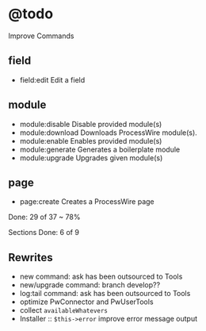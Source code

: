 # @todo

Improve Commands

## field

- field:edit       Edit a field

## module

- module:disable   Disable provided module(s)
- module:download  Downloads ProcessWire module(s).
- module:enable    Enables provided module(s)
- module:generate  Generates a boilerplate module
- module:upgrade   Upgrades given module(s)

## page

- page:create      Creates a ProcessWire page

Done: 29 of 37 ~ 78%

Sections Done: 6 of 9

## Rewrites

* new command: ask has been outsourced to Tools
* new/upgrade command: branch develop??
* log:tail command: ask has been outsourced to Tools
* optimize PwConnector and PwUserTools
* collect `availableWhatevers`
* Installer :: `$this->error` improve error message output
